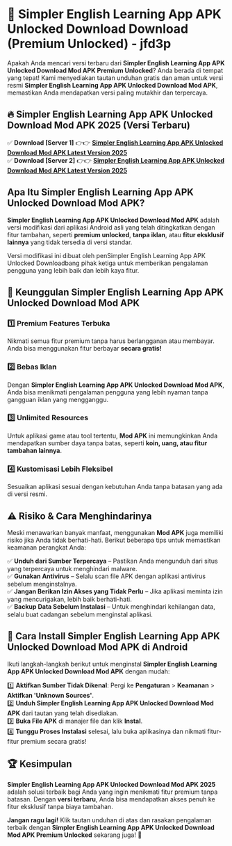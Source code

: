 # 🎯 Simpler English Learning App APK Unlocked Download  Download (Premium Unlocked) -  jfd3p

Apakah Anda mencari versi terbaru dari **Simpler English Learning App APK Unlocked Download Mod APK Premium Unlocked**? Anda berada di tempat yang tepat! Kami menyediakan tautan unduhan gratis dan aman untuk versi resmi **Simpler English Learning App APK Unlocked Download Mod APK**, memastikan Anda mendapatkan versi paling mutakhir dan terpercaya.

## 🔥 Simpler English Learning App APK Unlocked Download Mod APK 2025 (Versi Terbaru)

✅ **Download [Server 1]** 👉👉 [**Simpler English Learning App APK Unlocked Download Mod APK Latest Version 2025**](https://momento.my/?title=Simpler_English_Learning_App_APK_Unlocked_Download)  
✅ **Download [Server 2]** 👉👉 [**Simpler English Learning App APK Unlocked Download Mod APK Latest Version 2025**](https://momento.my/?title=Simpler_English_Learning_App_APK_Unlocked_Download)  

## Apa Itu Simpler English Learning App APK Unlocked Download Mod APK?

**Simpler English Learning App APK Unlocked Download Mod APK** adalah versi modifikasi dari aplikasi Android asli yang telah ditingkatkan dengan fitur tambahan, seperti **premium unlocked**, **tanpa iklan**, atau **fitur eksklusif lainnya** yang tidak tersedia di versi standar.

Versi modifikasi ini dibuat oleh penSimpler English Learning App APK Unlocked Downloadbang pihak ketiga untuk memberikan pengalaman pengguna yang lebih baik dan lebih kaya fitur.

## 🎯 Keunggulan Simpler English Learning App APK Unlocked Download Mod APK

### 1️⃣ Premium Features Terbuka
Nikmati semua fitur premium tanpa harus berlangganan atau membayar. Anda bisa menggunakan fitur berbayar **secara gratis!**

### 2️⃣ Bebas Iklan
Dengan **Simpler English Learning App APK Unlocked Download Mod APK**, Anda bisa menikmati pengalaman pengguna yang lebih nyaman tanpa gangguan iklan yang mengganggu.

### 3️⃣ Unlimited Resources
Untuk aplikasi game atau tool tertentu, **Mod APK** ini memungkinkan Anda mendapatkan sumber daya tanpa batas, seperti **koin, uang, atau fitur tambahan lainnya**.

### 4️⃣ Kustomisasi Lebih Fleksibel
Sesuaikan aplikasi sesuai dengan kebutuhan Anda tanpa batasan yang ada di versi resmi.

## ⚠️ Risiko & Cara Menghindarinya

Meski menawarkan banyak manfaat, menggunakan **Mod APK** juga memiliki risiko jika Anda tidak berhati-hati. Berikut beberapa tips untuk memastikan keamanan perangkat Anda:

✅ **Unduh dari Sumber Terpercaya** – Pastikan Anda mengunduh dari situs yang terpercaya untuk menghindari malware.  
✅ **Gunakan Antivirus** – Selalu scan file APK dengan aplikasi antivirus sebelum menginstalnya.  
✅ **Jangan Berikan Izin Akses yang Tidak Perlu** – Jika aplikasi meminta izin yang mencurigakan, lebih baik berhati-hati.  
✅ **Backup Data Sebelum Instalasi** – Untuk menghindari kehilangan data, selalu buat cadangan sebelum menginstal aplikasi.

## 📌 Cara Install Simpler English Learning App APK Unlocked Download Mod APK di Android

Ikuti langkah-langkah berikut untuk menginstal **Simpler English Learning App APK Unlocked Download Mod APK** dengan mudah:

1️⃣ **Aktifkan Sumber Tidak Dikenal**: Pergi ke **Pengaturan** > **Keamanan** > **Aktifkan 'Unknown Sources'**.  
2️⃣ **Unduh Simpler English Learning App APK Unlocked Download Mod APK** dari tautan yang telah disediakan.  
3️⃣ **Buka File APK** di manajer file dan klik **Instal**.  
4️⃣ **Tunggu Proses Instalasi** selesai, lalu buka aplikasinya dan nikmati fitur-fitur premium secara gratis!

## 🏆 Kesimpulan

**Simpler English Learning App APK Unlocked Download Mod APK 2025** adalah solusi terbaik bagi Anda yang ingin menikmati fitur premium tanpa batasan. Dengan **versi terbaru**, Anda bisa mendapatkan akses penuh ke fitur eksklusif tanpa biaya tambahan.

**Jangan ragu lagi!** Klik tautan unduhan di atas dan rasakan pengalaman terbaik dengan **Simpler English Learning App APK Unlocked Download Mod APK Premium Unlocked** sekarang juga! 🚀
